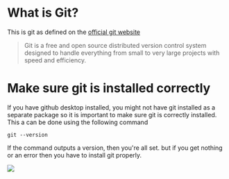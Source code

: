 # What is Git?
This is git as defined on the [official git website](https://git-scm.com/)
> Git is a free and open source distributed version control system designed to handle everything from small to very large projects with speed and efficiency.

# Make sure git is installed correctly
If you have github desktop installed, you might not have git installed as a separate package so it is important to make sure git is correctly installed. This a can be done using the following command
```
git --version
```
If the command outputs a version, then you're all set. but if you get nothing or an error then you have to install git properly.

![](https://www.google.com/url?sa=i&url=https%3A%2F%2Fitnext.io%2Fgit-concepts-for-newcomers-part-2-git-repository-working-tree-and-staging-area-a2e720bf3528&psig=AOvVaw2PMttGVDupVpejvZqYYc9T&ust=1692617884584000&source=images&cd=vfe&opi=89978449&ved=0CBAQjRxqFwoTCODawoeT64ADFQAAAAAdAAAAABAE)